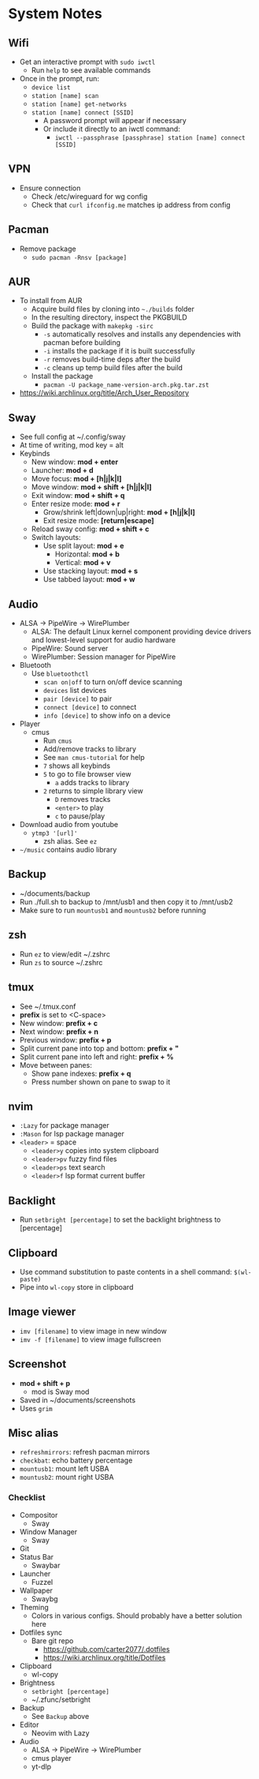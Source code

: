 # System Notes
## Wifi
  - Get an interactive prompt with `sudo iwctl`
    - Run `help` to see available commands
  - Once in the prompt, run:
    - `device list`
    - `station [name] scan`
    - `station [name] get-networks`
    - `station [name] connect [SSID]`
      - A password prompt will appear if necessary
      - Or include it directly to an iwctl command:
        - `iwctl --passphrase [passphrase] station [name] connect [SSID]`
## VPN
  - Ensure connection
      - Check /etc/wireguard for wg config
      - Check that `curl ifconfig.me` matches ip address from config
## Pacman
  - Remove package
      - `sudo pacman -Rnsv [package]`
## AUR
  - To install from AUR
    - Acquire build files by cloning into `~./builds` folder
    - In the resulting directory, inspect the PKGBUILD
    - Build the package with `makepkg -sirc`
      - `-s` automatically resolves and installs any dependencies with pacman 
      before building
      - `-i` installs the package if it is built successfully
      - `-r` removes build-time deps after the build
      - `-c` cleans up temp build files after the build
    - Install the package
      - `pacman -U package_name-version-arch.pkg.tar.zst`
  - https://wiki.archlinux.org/title/Arch_User_Repository
## Sway
  - See full config at ~/.config/sway
  - At time of writing, mod key = alt
  - Keybinds
    - New window: **mod + enter**
    - Launcher: **mod + d**
    - Move focus: **mod + \[h|j|k|l\]**
    - Move window: **mod + shift + \[h|j|k|l\]**
    - Exit window: **mod + shift + q**
    - Enter resize mode: **mod + r**
      - Grow/shrink left|down|up|right: **mod + \[h|j|k|l\]**
      - Exit resize mode: **\[return|escape\]**
    - Reload sway config: **mod + shift + c**
    - Switch layouts:
      - Use split layout: **mod + e**
          - Horizontal: **mod + b**
          - Vertical: **mod + v**
      - Use stacking layout: **mod + s**
      - Use tabbed layout: **mod + w**
## Audio
  - ALSA -> PipeWire -> WirePlumber
      - ALSA: The default Linux kernel component providing device drivers and 
      lowest-level support for audio hardware
      - PipeWire: Sound server
      - WirePlumber: Session manager for PipeWire
  - Bluetooth
    - Use `bluetoothctl`
      - `scan on|off` to turn on/off device scanning
      - `devices` list devices
      - `pair [device]` to pair
      - `connect [device]` to connect
      - `info [device]` to show info on a device
  - Player
    - cmus
      - Run `cmus`
      - Add/remove tracks to library
      - See `man cmus-tutorial` for help
      - `7` shows all keybinds
      - `5` to go to file browser view
        - `a` adds tracks to library
      - `2` returns to simple library view
        - `D` removes tracks
        - `<enter>` to play
        - `c` to pause/play
  - Download audio from youtube
    - `ytmp3 '[url]'`
      - zsh alias. See `ez`
  - `~/music` contains audio library
## Backup
  - ~/documents/backup
  - Run ./full.sh to backup to /mnt/usb1 and then copy it to /mnt/usb2
  - Make sure to run `mountusb1` and `mountusb2` before running
## zsh
  - Run `ez` to view/edit ~/.zshrc
  - Run `zs` to source ~/.zshrc
## tmux
  - See ~/.tmux.conf
  - **prefix** is set to \<C-space>
  - New window: **prefix + c**
  - Next window: **prefix + n**
  - Previous window: **prefix + p**
  - Split current pane into top and bottom: **prefix + "**
  - Split current pane into left and right: **prefix + %**
  - Move between panes:
    - Show pane indexes: **prefix + q**
    - Press number shown on pane to swap to it
## nvim
  - `:Lazy` for package manager
  - `:Mason` for lsp package manager
  - `<leader>` = space
      - `<leader>y` copies into system clipboard
      - `<leader>pv` fuzzy find files
      - `<leader>ps` text search
      - `<leader>f` lsp format current buffer
## Backlight
  - Run `setbright [percentage]` to set the backlight brightness to \[percentage\]
## Clipboard
  - Use command substitution to paste contents in a shell command: `$(wl-paste)`
  - Pipe into `wl-copy` store in clipboard
## Image viewer
  - `imv [filename]` to view image in new window
  - `imv -f [filename]` to view image fullscreen
## Screenshot
  - **mod + shift + p**
    - mod is Sway mod
  - Saved in ~/documents/screenshots
  - Uses `grim`
## Misc alias
  - `refreshmirrors`: refresh pacman mirrors
  - `checkbat`: echo battery percentage
  - `mountusb1`: mount left USBA
  - `mountusb2`: mount right USBA



### Checklist
  - Compositor
    - Sway
  - Window Manager
    - Sway
  - Git
  - Status Bar
    - Swaybar
  - Launcher
    - Fuzzel
  - Wallpaper
    - Swaybg
  - Theming
    - Colors in various configs. Should probably have a better solution here
  - Dotfiles sync
    - Bare git repo 
      - https://github.com/carter2077/.dotfiles
      - https://wiki.archlinux.org/title/Dotfiles
  - Clipboard
    - wl-copy
  - Brightness
    - `setbright [percentage]`
    - ~/.zfunc/setbright
  - Backup
    - See `Backup` above
  - Editor
    - Neovim with Lazy
  - Audio
    - ALSA -> PipeWire -> WirePlumber
    - cmus player
    - yt-dlp




